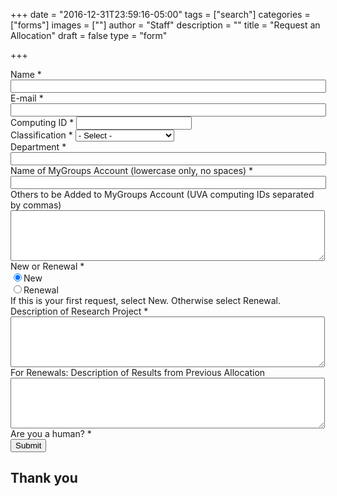 +++
date = "2016-12-31T23:59:16-05:00"
tags = ["search"]
categories = ["forms"]
images = [""]
author = "Staff"
description = ""
title = "Request an Allocation"
draft = false
type = "form"

+++

<script src="https://www.google.com/recaptcha/api.js" async defer></script>

<form action="/standard-allocation-request" method="post" id="allocation-form" accept-charset="UTF-8">
<div>
  <div class="form-item form-group form-item form-item-submitted-name form-type-textfield form-group"> <label class="control-label" for="edit-submitted-name">Name <span class="form-required" title="This field is required.">*</span></label>
    <input required="required" class="form-control form-text required" type="text" id="name" name="name" value="" size="60" maxlength="128" readonly />
  </div>
  <div class="form-item form-group form-item form-item-submitted-e-mail form-type-webform-email form-group"> <label class="control-label" for="edit-submitted-e-mail">E-mail <span class="form-required" title="This field is required.">*</span></label>
    <input required="required" class="email form-control form-text form-email required" type="email" id="email" name="email" value="" size="60" readonly />
  </div>
  <div class="form-item form-group form-item form-item-submitted-computing-id form-type-textfield form-group"> <label class="control-label" for="edit-submitted-computing-id">Computing ID <span class="form-required" title="This field is required.">*</span></label>
    <input required="required" class="form-control form-text required" type="text" id="uid" name="uid" value="" size="20" maxlength="20" readonly />
  </div>
  <div class="form-item form-group form-item form-item-submitted-classification form-type-select form-group"> <label class="control-label" for="edit-submitted-classification">Classification <span class="form-required" title="This field is required.">*</span></label>
    <select required="required" class="form-control form-select required" title="Faculty, postdoctoral associates, and full-time research staff are eligible to request allocations.  " data-toggle="tooltip" id="edit-submitted-classification" name="submitted[classification]"><option value="" selected="selected">- Select -</option><option value="faculty">Faculty</option><option value="staff">Staff</option><option value="postdoc">Postdoctoral Associate</option><option value="other">Other</option></select>
  </div>
  <div class="form-item form-group form-item form-item-submitted-department form-type-textfield form-group"> <label class="control-label" for="edit-submitted-department">Department <span class="form-required" title="This field is required.">*</span></label>
    <input required="required" class="form-control form-text required" type="text" id="edit-submitted-department" name="submitted[department]" value="" size="60" maxlength="128" />
  </div>
  <div class="form-item form-group form-item form-item-submitted-name-of-mygroups-group form-type-textfield form-group"> <label class="control-label" for="edit-submitted-name-of-mygroups-group">Name of MyGroups Account (lowercase only, no spaces) <span class="form-required" title="This field is required.">*</span></label>
    <input required="required" class="form-control form-text required" type="text" id="edit-submitted-name-of-mygroups-group" name="submitted[name_of_mygroups_group]" value="" size="60" maxlength="128" />
  </div>
  <div class="form-item form-group form-item form-item-submitted-others-to-be-added-to-mygroups-account-uva-computing-ids-separated-by-commas form-type-textarea form-group"> <label class="control-label" for="edit-submitted-others-to-be-added-to-mygroups-account-uva-computing-ids-separated-by-commas">Others to be Added to MyGroups Account (UVA computing IDs separated by commas)</label>
    <div class="form-textarea-wrapper resizable"><textarea class="form-control form-textarea" id="edit-submitted-others-to-be-added-to-mygroups-account-uva-computing-ids-separated-by-commas" name="submitted[others_to_be_added_to_mygroups_account_uva_computing_ids_separated_by_commas]" cols="60" rows="5"></textarea>
    </div>
  </div>
  <div class="form-item form-group form-item form-item-submitted-new-or-renewal form-type-radios form-group"> <label class="control-label" for="edit-submitted-new-or-renewal">New or Renewal <span class="form-required" title="This field is required.">*</span></label>
    <div id="edit-submitted-new-or-renewal" class="form-radios"><div class="form-item form-item-submitted-new-or-renewal form-type-radio radio"> <label class="control-label" for="edit-submitted-new-or-renewal-1"><input required="required" type="radio" id="edit-submitted-new-or-renewal-1" name="submitted[new_or_renewal]" value="new" checked="checked" class="form-radio" />New</label>
    </div>
    <div class="form-item form-item-submitted-new-or-renewal form-type-radio radio"> <label class="control-label" for="edit-submitted-new-or-renewal-2"><input required="required" type="radio" id="edit-submitted-new-or-renewal-2" name="submitted[new_or_renewal]" value="renewal" class="form-radio" />Renewal</label>
    </div>
  </div>
  <div class="help-block">If this is your first request, select New.  Otherwise select Renewal.
  </div>
  </div>
  <div class="form-item form-group form-item form-item-submitted-description-of-research-project form-type-textarea form-group"> <label class="control-label" for="edit-submitted-description-of-research-project">Description of Research Project <span class="form-required" title="This field is required.">*</span></label>
  <div class="form-textarea-wrapper resizable"><textarea required="required" class="form-control form-textarea required" id="edit-submitted-description-of-research-project" name="submitted[description_of_research_project]" cols="60" rows="5"></textarea>
  </div>
  </div>
  <div class="form-item form-group form-item form-item-submitted-for-renewals-description-of-results-from-previous-allocation form-type-textarea form-group"> <label class="control-label" for="edit-submitted-for-renewals-description-of-results-from-previous-allocation">For Renewals: Description of Results from Previous Allocation</label>
  <div class="form-textarea-wrapper resizable"><textarea class="form-control form-textarea" id="edit-submitted-for-renewals-description-of-results-from-previous-allocation" name="submitted[for_renewals_description_of_results_from_previous_allocation]" cols="60" rows="5"></textarea>
  </div>
  </div>
  <input type="hidden" name="details[sid]" />
  <div class="form-item form-item-captcha-response form-type-textfield form-group"> <label class="control-label" for="edit-captcha-response">Are you a human? <span class="form-required" title="This field is required.">*</span></label>
    <div class="g-recaptcha" data-sitekey="6LdNnqwUAAAAAJR9L4Cl-q-AIhW12OGJ9-titSrl"></div>
  </div>
  <div class="form-actions">
    <button class="button-primary btn btn-primary form-submit" type="submit" name="op" value="Submit">Submit</button>
  </div>
</div>
</form>

<div id="result-pane">
<h2>Thank you</h2>
  <p id="r_name"></p>
  <p id="r_email"></p>
</div>

<script>
function getParams() {
    var vars = {};
    var parts = window.location.href.replace(/[?&]+([^=&]+)=([^&]*)/gi, function(m,key,value) {
        vars[key] = value;
    });
    return vars;
}

function decode64(str) {
  var e={},i,b=0,c,x,l=0,a,r='',w=String.fromCharCode,L=str.length;
  var A="ABCDEFGHIJKLMNOPQRSTUVWXYZabcdefghijklmnopqrstuvwxyz0123456789+/";
  for(i=0;i<64;i++){e[A.charAt(i)]=i;}
  for(x=0;x<L;x++){
    c=e[str.charAt(x)];b=(b<<6)+c;l+=6;
    while(l>=8){((a=(b>>>(l-=8))&0xff)||(x<(L-2)))&&(r+=w(a));}
  }
  return r;
};

var form = document.getElementById('allocation-form');

// name
var name_enc = getParams()["name"];
var name_esc = decodeURI(name_enc);
var form_name = decode64(name_esc);
var name_field = document.getElementById('name');
name_field.value = form_name;

// uid
var uid_enc = getParams()["uid"];
var uid_esc = decodeURI(uid_enc);
var form_uid = decode64(uid_esc);
var uid_field = document.getElementById('uid');
uid_field.value = form_uid;

// email
var email_enc = getParams()["email"];
var email_esc = decodeURI(email_enc);
var form_email = decode64(email_esc);
var email_field = document.getElementById('email');
email_field.value = form_email;

// var rpane = document.getElementById('result-pane');
// rpane.style.display = "none";
var form = document.getElementById('allocation-form');
form.onsubmit = function(e) {
  e.preventDefault();
  var r_name = document.getElementById('r_name');
  r_name.innerHTML = "Hello " + form.name.value;
  var r_email = document.getElementById('r_email');
  r_email.innerHTML = form.email.value;
  this.reset();
  rpane.style.display = "block";
  form.style.display = "none";
}; 
</script>
